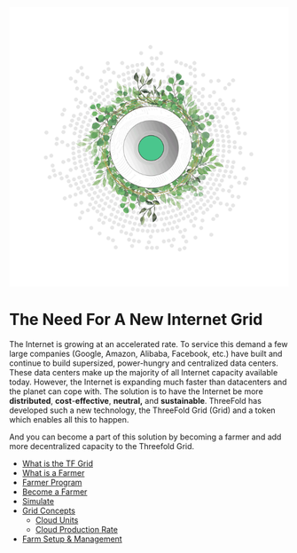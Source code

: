 ![threefold grid header](./img/grid_header.png)

# The Need For A New Internet Grid

The Internet is growing at an accelerated rate. To service this demand a few large companies (Google, Amazon, Alibaba, Facebook, etc.) have built and continue to build supersized, power-hungry and centralized data centers. These data centers make up the majority of all Internet capacity available today. However, the Internet is expanding much faster than datacenters and the planet can cope with. The solution is to have the Internet be more **distributed**, **cost**-**effective**, **neutral,** and **sustainable**. ThreeFold has developed such a new technology, the ThreeFold Grid (Grid) and a token which enables all this to happen.

And you can become a part of this solution by becoming a farmer and add more decentralized capacity to the Threefold Grid.

- [What is the TF Grid](grid_what.md)
- [What is a Farmer](what_is_a_farmer.md)
- [Farmer Program](farmer_progam.md)
- [Become a Farmer](become_a_farmer.md)
- [Simulate](farming_simulate.md)
- [Grid Concepts](grid_concepts.md)
    - [Cloud Units](cloud_units_4.md)
    - [Cloud Production Rate](cloud_production_rate.md)
- [Farm Setup & Management](farm_setup_management.md)